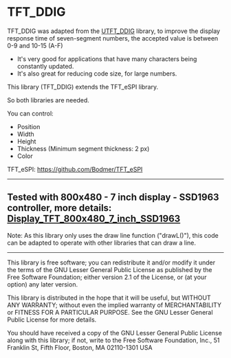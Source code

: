 # TFT_DDIG
TFT_DDIG was adapted from the [UTFT_DDIG](https://github.com/rtek1000/UTFT_DDIG) library, to improve the display response time of seven-segment numbers, the accepted value is between 0-9 and 10-15 (A-F)

- It's very good for applications that have many characters being constantly updated.
- It's also great for reducing code size, for large numbers.

This library (TFT_DDIG) extends the TFT_eSPI library.

So both libraries are needed.

You can control:

- Position
- Width
- Height
- Thickness (Minimum segment thickness: 2 px)
- Color

TFT_eSPI: https://github.com/Bodmer/TFT_eSPI

----

Tested with 800x480 - 7 inch display - SSD1963 controller, more details: [Display_TFT_800x480_7_inch_SSD1963](https://github.com/rtek1000/Display_TFT_800x480_7_inch_SSD1963) 
----

Note: As this library only uses the draw line function ("drawL()"), this code can be adapted to operate with other libraries that can draw a line.

----

This library is free software; you can redistribute it and/or
  modify it under the terms of the GNU Lesser General Public
  License as published by the Free Software Foundation; either
  version 2.1 of the License, or (at your option) any later version.

  This library is distributed in the hope that it will be useful,
  but WITHOUT ANY WARRANTY; without even the implied warranty of
  MERCHANTABILITY or FITNESS FOR A PARTICULAR PURPOSE.  See the GNU
  Lesser General Public License for more details.

  You should have received a copy of the GNU Lesser General Public
  License along with this library; if not, write to the Free Software
  Foundation, Inc., 51 Franklin St, Fifth Floor, Boston, MA  02110-1301  USA

